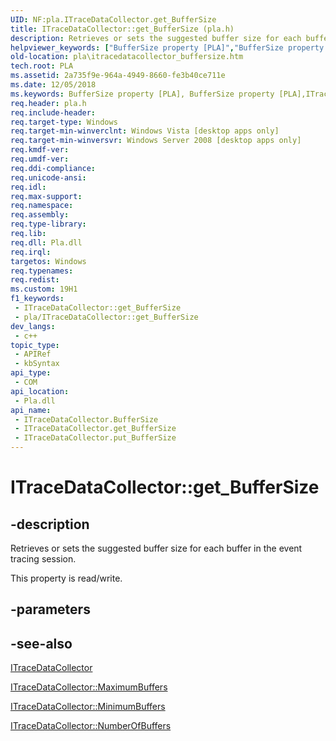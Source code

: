 ```yaml
---
UID: NF:pla.ITraceDataCollector.get_BufferSize
title: ITraceDataCollector::get_BufferSize (pla.h)
description: Retrieves or sets the suggested buffer size for each buffer in the event tracing session.
helpviewer_keywords: ["BufferSize property [PLA]","BufferSize property [PLA]","ITraceDataCollector interface","ITraceDataCollector interface [PLA]","BufferSize property","ITraceDataCollector.BufferSize","ITraceDataCollector.get_BufferSize","ITraceDataCollector::BufferSize","ITraceDataCollector::get_BufferSize","ITraceDataCollector::put_BufferSize","base.itracedatacollector_buffersize","get_BufferSize","pla.itracedatacollector_buffersize","pla/ITraceDataCollector::BufferSize","pla/ITraceDataCollector::get_BufferSize","pla/ITraceDataCollector::put_BufferSize"]
old-location: pla\itracedatacollector_buffersize.htm
tech.root: PLA
ms.assetid: 2a735f9e-964a-4949-8660-fe3b40ce711e
ms.date: 12/05/2018
ms.keywords: BufferSize property [PLA], BufferSize property [PLA],ITraceDataCollector interface, ITraceDataCollector interface [PLA],BufferSize property, ITraceDataCollector.BufferSize, ITraceDataCollector.get_BufferSize, ITraceDataCollector::BufferSize, ITraceDataCollector::get_BufferSize, ITraceDataCollector::put_BufferSize, base.itracedatacollector_buffersize, get_BufferSize, pla.itracedatacollector_buffersize, pla/ITraceDataCollector::BufferSize, pla/ITraceDataCollector::get_BufferSize, pla/ITraceDataCollector::put_BufferSize
req.header: pla.h
req.include-header: 
req.target-type: Windows
req.target-min-winverclnt: Windows Vista [desktop apps only]
req.target-min-winversvr: Windows Server 2008 [desktop apps only]
req.kmdf-ver: 
req.umdf-ver: 
req.ddi-compliance: 
req.unicode-ansi: 
req.idl: 
req.max-support: 
req.namespace: 
req.assembly: 
req.type-library: 
req.lib: 
req.dll: Pla.dll
req.irql: 
targetos: Windows
req.typenames: 
req.redist: 
ms.custom: 19H1
f1_keywords:
 - ITraceDataCollector::get_BufferSize
 - pla/ITraceDataCollector::get_BufferSize
dev_langs:
 - c++
topic_type:
 - APIRef
 - kbSyntax
api_type:
 - COM
api_location:
 - Pla.dll
api_name:
 - ITraceDataCollector.BufferSize
 - ITraceDataCollector.get_BufferSize
 - ITraceDataCollector.put_BufferSize
---
```


# ITraceDataCollector::get_BufferSize


## -description

Retrieves or sets the suggested buffer size for each buffer in the event tracing session.

This property is read/write.

## -parameters

## -see-also

<a href="/previous-versions/windows/desktop/api/pla/nn-pla-itracedatacollector">ITraceDataCollector</a>



<a href="/previous-versions/windows/desktop/api/pla/nf-pla-itracedatacollector-get_maximumbuffers">ITraceDataCollector::MaximumBuffers</a>



<a href="/previous-versions/windows/desktop/api/pla/nf-pla-itracedatacollector-get_minimumbuffers">ITraceDataCollector::MinimumBuffers</a>



<a href="/previous-versions/windows/desktop/api/pla/nf-pla-itracedatacollector-get_numberofbuffers">ITraceDataCollector::NumberOfBuffers</a>